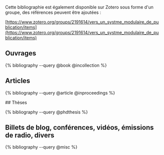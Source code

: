Cette bibliographie est également disponible sur Zotero sous forme d'un groupe, des références peuvent être ajoutées :

[https://www.zotero.org/groups/2191614/vers_un_systme_modulaire_de_publication/items](https://www.zotero.org/groups/2191614/vers_un_systme_modulaire_de_publication/items)

## Ouvrages

{% bibliography --query @book @incollection %}

## Articles

{% bibliography --query @article @inproceedings %}

<div class="break"></div>
## Thèses

{% bibliography --query @phdthesis %}

## Billets de blog, conférences, vidéos, émissions de radio, divers

{% bibliography --query @misc %}
